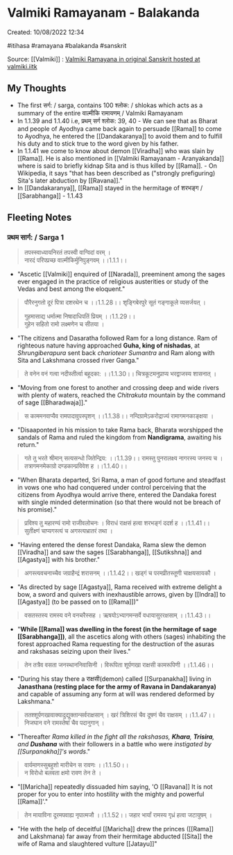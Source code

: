 # Valmiki Ramayanam - Balakanda

Created: 10/08/2022 12:34

#itihasa #ramayana #balakanda #sanskrit

Source: [[Valmiki]] : [Valmiki Ramayana in original Sanskrit hosted at valmiki.iitk](https://www.valmiki.iitk.ac.in/sloka?field_kanda_tid=1&language=dv&field_sarga_value=1)

## My Thoughts
- The first सर्ग: / sarga, contains 100 श्लोक: / shlokas which acts as a summary of the entire वाल्मीकि रामायणम् / Valmiki Ramayanam
- In 1.1.39 and 1.1.40 i.e, प्रथम् सर्ग श्लोक: 39, 40 - We can see that as Bharat and people of Ayodhya came back again to persuade [[Rama]] to come to Ayodhya, he entered the [[Dandakaranya]] to avoid them and to fulfill his duty and to stick true to the word given by his father.
- In 1.1.41 we come to know about demon [[Viradha]] who was slain by [[Rama]]. He is also mentioned in [[Valmiki Ramayanam - Aranyakanda]] where is said to briefly kidnap Sita and is thus killed by [[Rama]]. - On Wikipedia, it says "that has been described as ("strongly prefiguring) Sita's later abduction by [[Ravana]]."
- In [[Dandakaranya]], [[Rama]] stayed in the hermitage of शरभङ्ग / [[Sarabhanga]] - 1.1.43


## Fleeting Notes

### प्रथम सार्ग: / Sarga 1

> तपस्स्वाध्यायनिरतं तपस्वी वाग्विदां वरम् ।  
> नारदं परिपप्रच्छ वाल्मीकिर्मुनिपुङ्गवम् ।।1.1.1।।

- "Ascetic [[Valmiki]] enquired of [[Narada]], preeminent among the sages ever engaged in the practice of religious austerities or study of the Vedas and best among the eloquent."

> पौरैरनुगतो दूरं पित्रा दशरथेन च ।।1.1.28।। 
   शृङ्गिबेरपुरे सूतं गङ्गाकूले व्यसर्जयत् ।
   >
> गुहमासाद्य धर्मात्मा निषादाधिपतिं प्रियम् ।।1.1.29।।   
> गुहेन सहितो रामो लक्ष्मणेन च सीतया ।

- "The citizens and Dasaratha followed Ram for a long distance. Ram of righteous nature having approached **Guha, king of nishadas**, at *Shrungiberapura* sent back *charioteer Sumantra* and Ram along with Sita and Lakshmana crossed river Ganga."

> ते वनेन वनं गत्वा नदीस्तीर्त्वा बहूदका: ।।1.1.30।।
> चित्रकूटमनुप्राप्य भरद्वाजस्य शासनात् ।

- "Moving from one forest to another and crossing deep and wide rivers with plenty of waters, reached the *Chitrakuta* mountain by the command of sage [[Bharadwaja]]."

> स काममनवाप्यैव रामपादावुपस्पृशन् ।।1.1.38।।
> नन्दिग्रामेऽकरोद्राज्यं रामागमनकाङ्क्षया ।

- "Disaaponted in his mission to take Rama back, Bharata worshipped the sandals of Rama and ruled the kingdom from **Nandigrama**, awaiting his return."

> गते तु भरते श्रीमान् सत्यसन्धो जितेन्द्रिय: ।।1.1.39।।
> रामस्तु पुनरालक्ष्य नागरस्य जनस्य च ।
> तत्रागमनमेकाग्रो दण्डकान्प्रविवेश ह ।।1.1.40।।

- "When Bharata departed, Sri Rama, a man of good fortune and steadfast in vows one who had conquered under control perceiving that the citizens from Ayodhya would arrive there, entered the Dandaka forest with single minded determination (so that there would not be breach of his promise)."

> प्रविश्य तु महारण्यं रामो राजीवलोचनः ।
> विराधं राक्षसं हत्वा शरभङ्गं ददर्श ह ।।1.1.41।।
> सुतीक्ष्णं चाप्यगस्त्यं च अगस्त्यभ्रातरं तथा ।

- "Having entered the dense forest Dandaka, Rama slew the demon [[Viradha]] and saw the sages [[Sarabhanga]], [[Sutikshna]] and [[Agastya]] with his brother."

> अगस्त्यवचनाच्चैव जग्राहैन्द्रं शरासनम् ।।1.1.42।।
> खड्गं च परमप्रीतस्तूणी चाक्षयसायकौ ।

- "As directed by sage [[Agastya]], Rama received with extreme delight a bow, a sword and quivers with inexhaustible arrows, given by [[Indra]] to [[Agastya]] (to be passed on to [[Rama]])"

> वसतस्तस्य रामस्य वने वनचरैस्सह ।
> ऋषयोऽभ्यागमन्सर्वे वधायासुररक्षसाम् ।।1.1.43।।

- "**While [[Rama]] was dwelling in the forest (in the hermitage of sage [[Sarabhanga]])**, all the ascetics along with others (sages) inhabiting the forest approached Rama requesting for the destruction of the asuras and rakshasas seizing upon their lives."

> तेन तत्रैव वसता जनस्थाननिवासिनी ।
> विरूपिता शूर्पणखा राक्षसी कामरूपिणी ।।1.1.46।।

- "During his stay there a राक्षसी(demon) called [[Surpanakha]] living in **Janasthana (resting place for the army of Ravana in Dandakaranya)** and capable of assuming any form at will was rendered deformed by Lakshmana."

> ततश्शूर्पणखावाक्यादुद्युक्तान्सर्वराक्षसान् ।
> खरं त्रिशिरसं चैव दूषणं चैव राक्षसम् ।।1.1.47।।
> निजघान वने रामस्तेषां चैव पदानुगान् ।

- "Thereafter *Rama killed in the fight all the rakshasas, **Khara**, **Trisira**, and **Dushana*** with their followers in a battle who were *instigated by [[Surpanakha]]'s words*."

> वार्यमाणस्सुबहुशो मारीचेन स रावणः ।।1.1.50।।  
> न विरोधो बलवता क्षमो रावण तेन ते ।

- "[[Maricha]] repeatedly dissuaded him saying, 'O [[Ravana]] It is not proper for you to enter into hostility with the mighty and powerful [[Rama]]'."

> तेन मायाविना दूरमपवाह्य नृपात्मजौ ।।1.1.52।।
> जहार भार्यां रामस्य गृध्रं हत्वा जटायुषम् ।

- "He with the help of deceitful [[Maricha]] drew the princes ([[Rama]] and Lakshmana) far away from their hermitage abducted [[Sita]] the wife of Rama and slaughtered vulture [[Jatayu]]"

